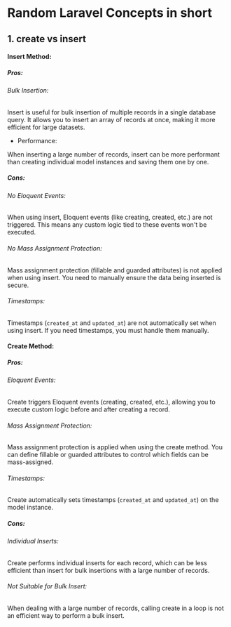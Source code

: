 # Random Laravel Concepts in short

## 1. create vs insert

#### Insert Method: 

##### Pros:

###### Bulk Insertion:

Insert is useful for bulk insertion of multiple records in a single database query.
It allows you to insert an array of records at once, making it more efficient for large datasets.

- Performance:

When inserting a large number of records, insert can be more performant than creating individual model instances and saving them one by one.


##### Cons:

###### No Eloquent Events:

When using insert, Eloquent events (like creating, created, etc.) are not triggered. This means any custom logic tied to these events won't be executed.

###### No Mass Assignment Protection:

Mass assignment protection (fillable and guarded attributes) is not applied when using insert. You need to manually ensure the data being inserted is secure.

###### Timestamps:

Timestamps (```created_at``` and ```updated_at```) are not automatically set when using insert. If you need timestamps, you must handle them manually.

#### Create Method: 

##### Pros:

###### Eloquent Events:

Create triggers Eloquent events (creating, created, etc.), allowing you to execute custom logic before and after creating a record.

###### Mass Assignment Protection:

Mass assignment protection is applied when using the create method. You can define fillable or guarded attributes to control which fields can be mass-assigned.

###### Timestamps:

Create automatically sets timestamps (```created_at``` and ```updated_at```) on the model instance.



##### Cons:

###### Individual Inserts:

Create performs individual inserts for each record, which can be less efficient than insert for bulk insertions with a large number of records.


###### Not Suitable for Bulk Insert:

When dealing with a large number of records, calling create in a loop is not an efficient way to perform a bulk insert.